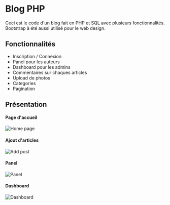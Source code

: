# Blog PHP
Ceci est le code d'un blog fait en PHP et SQL avec plusieurs fonctionnalités. Bootstrap à été aussi utilisé pour le web design.

## Fonctionnalités

  - Inscription / Connexion
  - Panel pour les auteurs
  - Dashboard pour les admins
  - Commentaires sur chaques articles
  - Upload de photos
  - Categories
  - Pagination

## Présentation

#### Page d'accueil
![Home page](https://i.imgur.com/8EM3cAv.png)

#### Ajout d'articles
![Add post](https://i.imgur.com/vhKDxHb.png)

#### Panel
![Panel](https://i.imgur.com/sxe4lQB.png)

#### Dashboard
![Dashboard](https://i.imgur.com/2F44NLK.png)
